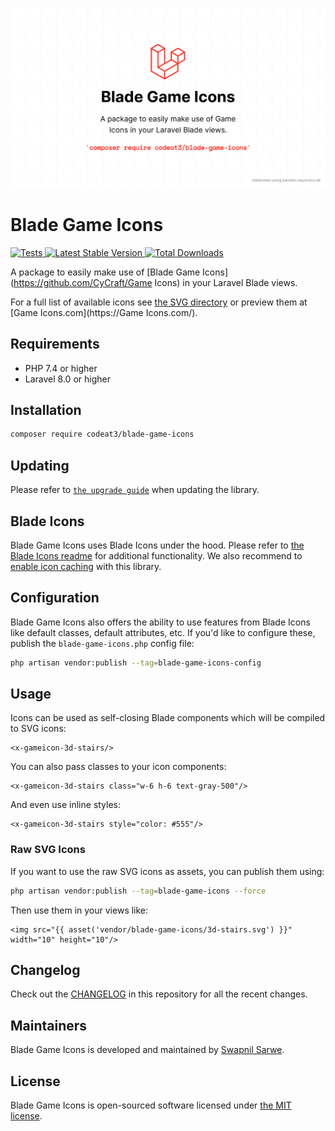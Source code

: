 <p align="center">
    <img src="./socialcard-blade-game-icons.png" width="1280" title="Social Card Blade Game Icons">
</p>

# Blade Game Icons

<a href="https://github.com/codeat3/blade-game-icons/actions?query=workflow%3ATests">
    <img src="https://github.com/codeat3/blade-game-icons/workflows/Tests/badge.svg" alt="Tests">
</a>
<a href="https://packagist.org/packages/codeat3/blade-game-icons">
    <img src="https://img.shields.io/packagist/v/codeat3/blade-game-icons" alt="Latest Stable Version">
</a>
<a href="https://packagist.org/packages/codeat3/blade-game-icons">
    <img src="https://img.shields.io/packagist/dt/codeat3/blade-game-icons" alt="Total Downloads">
</a>

A package to easily make use of [Blade Game Icons](https://github.com/CyCraft/Game Icons) in your Laravel Blade views.

For a full list of available icons see [the SVG directory](resources/svg) or preview them at [Game Icons.com](https://Game Icons.com/).

## Requirements

- PHP 7.4 or higher
- Laravel 8.0 or higher

## Installation

```bash
composer require codeat3/blade-game-icons
```

## Updating

Please refer to [`the upgrade guide`](UPGRADE.md) when updating the library.

## Blade Icons

Blade Game Icons uses Blade Icons under the hood. Please refer to [the Blade Icons readme](https://github.com/blade-ui-kit/blade-icons) for additional functionality. We also recommend to [enable icon caching](https://github.com/blade-ui-kit/blade-icons#caching) with this library.

## Configuration

Blade Game Icons also offers the ability to use features from Blade Icons like default classes, default attributes, etc. If you'd like to configure these, publish the `blade-game-icons.php` config file:

```bash
php artisan vendor:publish --tag=blade-game-icons-config
```

## Usage

Icons can be used as self-closing Blade components which will be compiled to SVG icons:

```blade
<x-gameicon-3d-stairs/>
```

You can also pass classes to your icon components:

```blade
<x-gameicon-3d-stairs class="w-6 h-6 text-gray-500"/>
```

And even use inline styles:

```blade
<x-gameicon-3d-stairs style="color: #555"/>
```

### Raw SVG Icons

If you want to use the raw SVG icons as assets, you can publish them using:

```bash
php artisan vendor:publish --tag=blade-game-icons --force
```

Then use them in your views like:

```blade
<img src="{{ asset('vendor/blade-game-icons/3d-stairs.svg') }}" width="10" height="10"/>
```

## Changelog

Check out the [CHANGELOG](CHANGELOG.md) in this repository for all the recent changes.

## Maintainers

Blade Game Icons is developed and maintained by [Swapnil Sarwe](https://swapnilsarwe.com).

## License

Blade Game Icons is open-sourced software licensed under [the MIT license](LICENSE.md).
